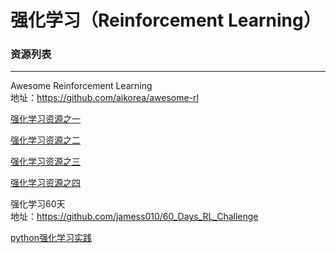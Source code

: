# 强化学习（Reinforcement Learning）
### 资源列表
---
Awesome Reinforcement Learning</br>
地址：https://github.com/aikorea/awesome-rl

[强化学习资源之一](https://github.com/endymecy/awesome-deeplearning-resources)

[强化学习资源之二](https://github.com/wwxFromTju/awesome-reinforcement-learning-zh)

[强化学习资源之三](https://github.com/jgvictores/awesome-deep-reinforcement-learning)

[强化学习资源之四](https://github.com/eleurent/phd-bibliography)

强化学习60天 </br>
地址：https://github.com/jamess010/60_Days_RL_Challenge

[python强化学习实践](https://pan.baidu.com/s/1LtAL9Oy0bQioM__5qCyEeQ)
